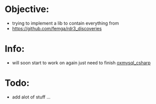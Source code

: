 # Objective:
* trying to implement a lib to contain everything from
* <https://github.com/femga/rdr3_discoveries>
# Info:
* will soon start to work on again just need to finish [oxmysql_csharp](https://github.com/Ronald-0001/OXMySql_CSharp)
# Todo:
* add alot of stuff ...
